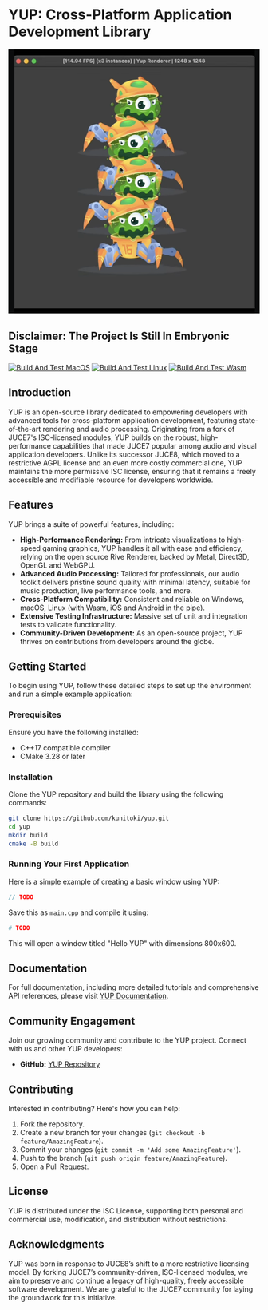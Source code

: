 # YUP: Cross-Platform Application Development Library

[![Prototype](./images/prototype_renderer.png)](https://youtube.com/shorts/3XC4hyDlrVs)

## Disclaimer: The Project Is Still In Embryonic Stage

[![Build And Test MacOS](https://github.com/kunitoki/yup/actions/workflows/build_macos.yml/badge.svg)](https://github.com/kunitoki/yup/actions/workflows/build_macos.yml)
[![Build And Test Linux](https://github.com/kunitoki/yup/actions/workflows/build_linux.yml/badge.svg)](https://github.com/kunitoki/yup/actions/workflows/build_linux.yml)
[![Build And Test Wasm](https://github.com/kunitoki/yup/actions/workflows/build_wasm.yml/badge.svg)](https://github.com/kunitoki/yup/actions/workflows/build_wasm.yml)

## Introduction
YUP is an open-source library dedicated to empowering developers with advanced tools for cross-platform application development, featuring state-of-the-art rendering and audio processing. Originating from a fork of JUCE7's ISC-licensed modules, YUP builds on the robust, high-performance capabilities that made JUCE7 popular among audio and visual application developers. Unlike its successor JUCE8, which moved to a restrictive AGPL license and an even more costly commercial one, YUP maintains the more permissive ISC license, ensuring that it remains a freely accessible and modifiable resource for developers worldwide.

## Features
YUP brings a suite of powerful features, including:
- **High-Performance Rendering:** From intricate visualizations to high-speed gaming graphics, YUP handles it all with ease and efficiency, relying on the open source Rive Renderer, backed by Metal, Direct3D, OpenGL and WebGPU.
- **Advanced Audio Processing:** Tailored for professionals, our audio toolkit delivers pristine sound quality with minimal latency, suitable for music production, live performance tools, and more.
- **Cross-Platform Compatibility:** Consistent and reliable on Windows, macOS, Linux (with Wasm, iOS and Android in the pipe).
- **Extensive Testing Infrastructure:** Massive set of unit and integration tests to validate functionality.
- **Community-Driven Development:** As an open-source project, YUP thrives on contributions from developers around the globe.

## Getting Started
To begin using YUP, follow these detailed steps to set up the environment and run a simple example application:

### Prerequisites
Ensure you have the following installed:
- C++17 compatible compiler
- CMake 3.28 or later

### Installation
Clone the YUP repository and build the library using the following commands:

```bash
git clone https://github.com/kunitoki/yup.git
cd yup
mkdir build
cmake -B build
```

### Running Your First Application
Here is a simple example of creating a basic window using YUP:

```cpp
// TODO
```

Save this as `main.cpp` and compile it using:

```bash
# TODO
```

This will open a window titled "Hello YUP" with dimensions 800x600.

## Documentation
For full documentation, including more detailed tutorials and comprehensive API references, please visit [YUP Documentation](https://yup.github.io/docs).

## Community Engagement
Join our growing community and contribute to the YUP project. Connect with us and other YUP developers:
- **GitHub:** [YUP Repository](https://github.com/kunitoki/yup)

## Contributing
Interested in contributing? Here's how you can help:
1. Fork the repository.
2. Create a new branch for your changes (`git checkout -b feature/AmazingFeature`).
3. Commit your changes (`git commit -m 'Add some AmazingFeature'`).
4. Push to the branch (`git push origin feature/AmazingFeature`).
5. Open a Pull Request.

## License
YUP is distributed under the ISC License, supporting both personal and commercial use, modification, and distribution without restrictions.

## Acknowledgments
YUP was born in response to JUCE8’s shift to a more restrictive licensing model. By forking JUCE7’s community-driven, ISC-licensed modules, we aim to preserve and continue a legacy of high-quality, freely accessible software development. We are grateful to the JUCE7 community for laying the groundwork for this initiative.
